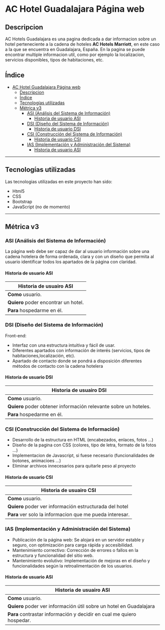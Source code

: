 # AC Hotel Guadalajara Página web
## Descripcion
AC Hotels Guadalajara es una pagina dedicada a dar informacion sobre un hotel perteneciente a la cadena de hoteles **AC Hotels Marriott**, en este caso a la que se encuentra en Guadalajara, España. En la pagina se puede encontrar multiple informacion util, como por ejemplo la localizacion, servicios disponibles, tipos de habitaciones, etc.


## Índice
- [AC Hotel Guadalajara Página web](#ac-hotel-guadalajara-página-web)
  - [Descripcion](#descripcion)
  - [Índice](#índice)
  - [Tecnologías utilizadas](#tecnologías-utilizadas)
  - [Métrica v3](#métrica-v3)
    - [ASI (Análisis del Sistema de Información)](#asi-análisis-del-sistema-de-información)
      - [Historia de usuario ASI](#historia-de-usuario-asi)
    - [DSI (Diseño del Sistema de Información)](#dsi-diseño-del-sistema-de-información)
      - [Historia de usuario DSI](#historia-de-usuario-dsi)
    - [CSI (Construcción del Sistema de Información)](#csi-construcción-del-sistema-de-información)
      - [Historia de usuario CSI](#historia-de-usuario-csi)
    - [IAS (Implementación y Administración del Sistema)](#ias-implementación-y-administración-del-sistema)
      - [Historia de usuario ASI](#historia-de-usuario-asi-1)

***

## Tecnologías utilizadas
Las tecnologias utilizadas en este proyecto han sido:
- Html5
- CSS
- Bootstrap
- JavaScript (no de momento)
***

## Métrica v3
### ASI (Análisis del Sistema de Información) 
La página web debe ser capaz de dar al usuario información sobre una cadena hotelera de forma ordenada, clara y con un diseño que permita al usuario identificar todos los apartados de la página con claridad.

#### Historia de usuario ASI
| Historia de usuairo ASI | 
| ------------- |
|**Como** usuario. |
|**Quiero** poder encontrar un hotel.|
|**Para** hospedarme en él. |

### DSI (Diseño del Sistema de Información)
Front-end:
- Interfaz con una estructura intuitiva y fácil de usar.
- Diferentes apartados con información de interés (servicios, tipos de habitaciones,localización, etc).
- Apartado de contacto donde se pondrá a disposición diferentes métodos de contacto con la cadena hotelera

#### Historia de usuario DSI
| Historia de usuairo DSI | 
| ------------- |
|**Como** usuario. |
|**Quiero** poder obtener información relevante sobre un hoteles.|
|**Para** hospedarme en él. |

### CSI (Construcción del Sistema de Información)
- Desarrollo de la estructura en HTML (encabezados, enlaces, fotos ...)
- Diseño de la pagina con CSS (colores, tipo de letra, formato de la fotos ...)
- Implementacion de Javascript, si fuese necesario (funcionalidades de botones, animacioes ...)
- Eliminar archivos innecesarios para quitarle peso al proyecto

#### Historia de usuario CSI
| Historia de usuairo CSI | 
| ------------- |
|**Como** usuario. |
|**Quiero** poder ver información estructurada del hotel|
|**Para** ver solo la informacion que me pueda interesar.|

### IAS (Implementación y Administración del Sistema) 
- Publicación de la página web: Se alojará en un servidor estable y seguro, con optimización para carga rápida y accesibilidad.
- Mantenimiento correctivo: Corrección de errores o fallos en la estructura y funcionalidad del sitio web.
- Mantenimiento evolutivo: Implementación de mejoras en el diseño y funcionalidades según la retroalimentación de los usuarios.

#### Historia de usuario ASI
| Historia de usuairo ASI | 
| ------------- |
|**Como** usuario. |
|**Quiero** poder ver información útil sobre un hotel en Guadalajara|
|**Para** contrastar información y decidir en cual me quiero hospedar. |